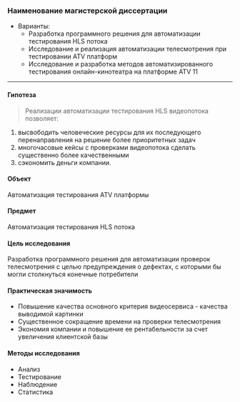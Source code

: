 ### Наименование магистерской диссертации
* Варианты: 
  * Разработка программного решения для автоматизации тестирования HLS потока
  * Исследование и реализация автоматизации телесмотрения при тестировании ATV платформ 
  * Исследование и разработка методов автоматизированного тестирования онлайн-кинотеатра на платформе ATV 11
---

#### Гипотеза
> Реализации автоматизации тестирования HLS видеопотока позволяет: 
  1. высвободить человеческие ресурсы для их последующего перенаправления на решение более приоритетных задач
  2. многочасовые кейсы с проверками видеопотока сделать существенно более качественными
  3. сэкономить деньги компании.
  
#### Объект
 Автоматизация тестирования ATV платформы

#### Предмет
 Автоматизация тестирования HLS потока

#### Цель исследования
 Разработка программного решения для автоматизации проверок телесмотрения с целью предупреждения о дефектах, с которыми бы могли столкнуться конечные потребители

#### Практическая значимость
  * Повышение качества основного критерия видеосервиса - качества выводимой картинки
  * Существенное сокращение времени на проверки телесмотрения
  * Экономия компании и повышение ее рентабельности за счет увеличения клиентской базы
  
#### Методы исследования
  * Анализ
  * Тестирование
  * Наблюдение
  * Статистика
